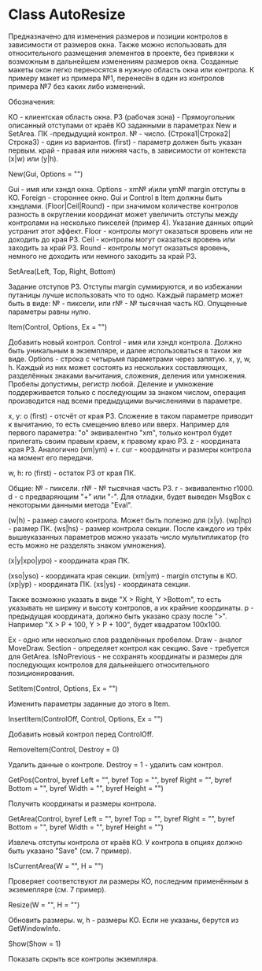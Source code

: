 # Class AutoResize

Предназначено для изменения размеров и позиции контролов в зависимости от размеров окна.
Также можно использовать для относительного размещения элементов в проекте, без привязки к возможным в дальнейшем изменениям размеров окна.
Созданные макеты окон легко переносятся в нужную область окна или контрола. К примеру макет из примера №1, перенесён в один из контролов примера №7 без каких либо изменений.

Обозначения:

КО - клиентская область окна.
РЗ (рабочая зона) - Прямоугольник описанный отступами от краёв КО заданными в параметрах New и SetArea.
ПК -предыдущий контрол.
№ - число.
(Строка1|Строка2|Строка3) - один из вариантов.
(first) - параметр должен быть указан первым.
край - правая или нижняя часть, в зависимости от контекста (x|w) или (y|h).

New(Gui, Options = "")

Gui - имя или хэндл окна.
Options - xm№ и\или ym№ margin отступы в КО.
Foreign - стороннее окно. Gui и Control в Item должны быть хэндлами.
(Floor|Ceil|Round) - при значимом количестве контролов разность в округлении координат может увеличить отступы между контролами на несколько пикселей (пример 4). Указание данных опций устранит этот эффект.
Floor - контролы могут оказаться вровень или не доходить до края РЗ.
Ceil - контролы могут оказаться вровень или заходить за край РЗ.
Round - контролы могут оказаться вровень, немного не доходить или немного заходить за край РЗ.

SetArea(Left, Top, Right, Bottom)

Задание отступов РЗ. Отступы margin суммируются, и во избежании путаницы лучше использовать что то одно.
Каждый параметр может быть в виде:
№ - пиксели, или r№ - № тысячная часть КО.
Опущенные параметры равны нулю.

Item(Control, Options, Ex = "")

Добавить новый контрол.
Control - имя или хэндл контрола. Должно быть уникальным в экземпляре, и далее использоваться в таком же виде.
Options - строка с четырьмя параметрами через запятую. x, y, w, h.
Каждый из них может состоять из нескольких составляющих, разделённых знаками вычитания, сложения, деления или умножения. Пробелы допустимы, регистр любой.
Деление и умножение поддерживается только с последующим за знаком числом, операция производится над всеми предыдущими вычислениями в параметре.

x, y:
o (first) - отсчёт от края РЗ. Сложение в таком параметре приводит к вычитанию, то есть смещению влево или вверх.
Например для первого параметра: "o" эквивалентно "xm", только контрол будет прилегать своим правым краем, к правому краю РЗ.
z - координата края РЗ. Аналогично (xm|ym) + r.
cur - координаты и размеры контрола на момент его передачи.

w, h:
ro (first) - остаток РЗ от края ПК.

Общие:
№ - пиксели.
r№ - № тысячная часть РЗ.
r - эквивалентно r1000.
d - с предваряющим "+" или "-". Для отладки, будет выведен MsgBox с некоторыми данными метода "Eval".

(w|h) - размер самого контрола. Может быть полезно для (x|y).
(wp|hp) - размер ПК.
(ws|hs) - размер контрола секции.
После каждого из трёх вышеуказанных параметров можно указать число мультипликатор (то есть можно не разделять знаком умножения).

(x|y|xpo|ypo) - координата края ПК.

(xso|yso) - координата края секции.
(xm|ym) - margin отступы в КО.
(xp|yp) - координата ПК.
(xs|ys) - координата секции.

Также возможно указать в виде "X > Right, Y >Bottom", то есть указывать не ширину и высоту контролов, а их крайние координаты.
p - предыдущая координата, должно быть указано сразу после ">". Например "X > P + 100, Y > P + 100", будет квадратом 100х100.

Ex - одно или несколько слов разделённых пробелом.
Draw - аналог  MoveDraw.
Section - определяет контрол как секцию.
Save - требуется для GetArea.
IsNoPrevious - не сохранять координаты и размеры для последующих контролов для дальнейшего относительного позиционирования.

SetItem(Control, Options, Ex = "")

Изменить параметры заданные до этого в Item.

InsertItem(ControlOff, Control, Options, Ex = "")

Добавить новый контрол перед ControlOff.

RemoveItem(Control, Destroy = 0)

Удалить данные о контроле. Destroy = 1 - удалить сам контрол.

GetPos(Control, byref Left = "", byref Top = "", byref Right = "", byref Bottom = "", byref Width = "", byref Height = "")

Получить координаты и размеры контрола.

GetArea(Control, byref Left = "", byref Top = "", byref Right = "", byref Bottom = "", byref Width = "", byref Height = "")

Извлечь отступы контрола от краёв КО. У контрола в опциях должно быть указано "Save" (см. 7 пример).

IsCurrentArea(W = "", H = "")

Проверяет соответствуют ли размеры КО, последним применённым в экземепляре (см. 7 пример).

Resize(W = "", H = "")

Обновить размеры.
w, h - размеры КО. Если не указаны, берутся из GetWindowInfo.

Show(Show = 1)

Показать скрыть все контролы экземпляра.

